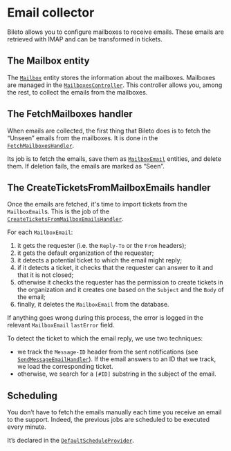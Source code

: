 # Email collector

Bileto allows you to configure mailboxes to receive emails.
These emails are retrieved with <abbr>IMAP</abbr> and can be transformed in tickets.

## The Mailbox entity

The [`Mailbox`](/src/Entity/Mailbox.php) entity stores the information about the mailboxes.
Mailboxes are managed in the [`MailboxesController`](/src/Controller/MailboxesController.php).
This controller allows you, among the rest, to collect the emails from the mailboxes.

## The FetchMailboxes handler

When emails are collected, the first thing that Bileto does is to fetch the “Unseen” emails from the mailboxes.
It is done in the [`FetchMailboxesHandler`](/src/MessageHandler/FetchMailboxesHandler.php).

Its job is to fetch the emails, save them as [`MailboxEmail`](/src/Entity/MailboxEmail.php) entities, and delete them.
If deletion fails, the emails are marked as “Seen”.

## The CreateTicketsFromMailboxEmails handler

Once the emails are fetched, it's time to import tickets from the `MailboxEmail`s.
This is the job of the [`CreateTicketsFromMailboxEmailsHandler`](/src/MessageHandler/CreateTicketsFromMailboxEmailsHandler.php).

For each `MailboxEmail`:

1. it gets the requester (i.e. the `Reply-To` or the `From` headers);
2. it gets the default organization of the requester;
3. it detects a potential ticket to which the email might reply;
4. if it detects a ticket, it checks that the requester can answer to it and that it is not closed;
5. otherwise it checks the requester has the permission to create tickets in the organization and it creates one based on the `Subject` and the `Body` of the email;
6. finally, it deletes the `MailboxEmail` from the database.

If anything goes wrong during this process, the error is logged in the relevant `MailboxEmail` `lastError` field.

To detect the ticket to which the email reply, we use two techniques:

- we track the `Message-ID` header from the sent notifications (see [`SendMessageEmailHandler`](/src/MessageHandler/SendMessageEmailHandler.php)).
  If the email answers to an ID that we track, we load the corresponding ticket.
- otherwise, we search for a `[#ID]` substring in the subject of the email.

## Scheduling

You don’t have to fetch the emails manually each time you receive an email to the support.
Indeed, the previous jobs are scheduled to be executed every minute.

It’s declared in the [`DefaultScheduleProvider`](/src/Scheduler/DefaultScheduleProvider.php).
